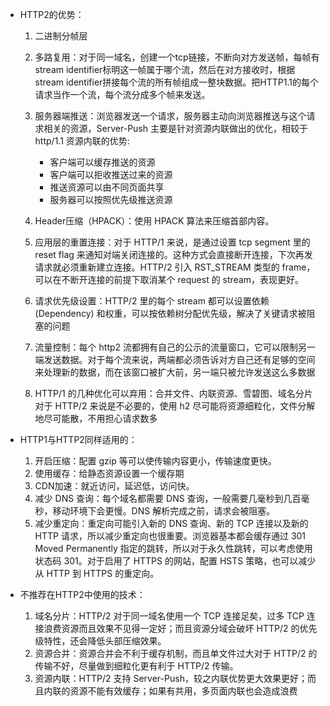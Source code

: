 - HTTP2的优势：

    1. 二进制分帧层
    2. 多路复用：对于同一域名，创建一个tcp链接，不断向对方发送帧，每帧有stream identifier标明这一帧属于哪个流，然后在对方接收时，根据stream identifier拼接每个流的所有帧组成一整块数据。把HTTP1.1的每个请求当作一个流，每个流分成多个帧来发送。
    3. 服务器端推送：浏览器发送一个请求，服务器主动向浏览器推送与这个请求相关的资源，Server-Push 主要是针对资源内联做出的优化，相较于 http/1.1 资源内联的优势:
        - 客户端可以缓存推送的资源
        - 客户端可以拒收推送过来的资源
        - 推送资源可以由不同页面共享
        - 服务器可以按照优先级推送资源
        
    4. Header压缩（HPACK）：使用 HPACK 算法来压缩首部内容。
    5. 应用层的重置连接：对于 HTTP/1 来说，是通过设置 tcp segment 里的 reset flag 来通知对端关闭连接的。这种方式会直接断开连接，下次再发请求就必须重新建立连接。HTTP/2 引入 RST_STREAM 类型的 frame，可以在不断开连接的前提下取消某个 request 的 stream，表现更好。
    6. 请求优先级设置：HTTP/2 里的每个 stream 都可以设置依赖 (Dependency) 和权重，可以按依赖树分配优先级，解决了关键请求被阻塞的问题
    7. 流量控制：每个 http2 流都拥有自己的公示的流量窗口，它可以限制另一端发送数据。对于每个流来说，两端都必须告诉对方自己还有足够的空间来处理新的数据，而在该窗口被扩大前，另一端只被允许发送这么多数据
    8. HTTP/1 的几种优化可以弃用：合并文件、内联资源、雪碧图、域名分片对于 HTTP/2 来说是不必要的，使用 h2 尽可能将资源细粒化，文件分解地尽可能散，不用担心请求数多

- HTTP1与HTTP2同样适用的：
  1. 开启压缩：配置 gzip 等可以使传输内容更小，传输速度更快。
  2. 使用缓存：给静态资源设置一个缓存期
  3. CDN加速：就近访问，延迟低，访问快。
  4. 减少 DNS 查询：每个域名都需要 DNS 查询，一般需要几毫秒到几百毫秒，移动环境下会更慢。DNS 解析完成之前，请求会被阻塞。
  5. 减少重定向：重定向可能引入新的 DNS 查询、新的 TCP 连接以及新的 HTTP 请求，所以减少重定向也很重要。浏览器基本都会缓存通过 301 Moved Permanently 指定的跳转，所以对于永久性跳转，可以考虑使用状态码 301。对于启用了 HTTPS 的网站，配置 HSTS 策略，也可以减少从 HTTP 到 HTTPS 的重定向。
   
- 不推荐在HTTP2中使用的技术：
  1. 域名分片：HTTP/2 对于同一域名使用一个 TCP 连接足矣，过多 TCP 连接浪费资源而且效果不见得一定好；而且资源分域会破坏 HTTP/2 的优先级特性，还会降低头部压缩效果。
  2. 资源合并：资源合并会不利于缓存机制，而且单文件过大对于 HTTP/2 的传输不好，尽量做到细粒化更有利于 HTTP/2 传输。
  3. 资源内联：HTTP/2 支持 Server-Push，较之内联优势更大效果更好；而且内联的资源不能有效缓存；如果有共用，多页面内联也会造成浪费




